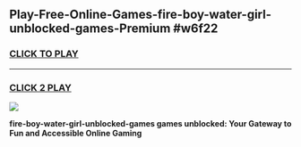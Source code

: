 
## Play-Free-Online-Games-fire-boy-water-girl-unblocked-games-Premium #w6f22
<h3>
<a href="https://premium.freeplayer.one?title=fire-boy-water-girl-unblocked-games&ref=8M">CLICK TO PLAY</a></h3>
<hr>

<h3>
<a href="https://premium.freeplayer.one?title=fire-boy-water-girl-unblocked-games&ref=8M">CLICK 2 PLAY</a>
  
</h3>

<a href="https://premium.freeplayer.one?title=fire-boy-water-girl-unblocked-games&ref=8M"><img src="https://clearcache.store/games.png"></a>


**fire-boy-water-girl-unblocked-games games unblocked: Your Gateway to Fun and Accessible Online Gaming**
